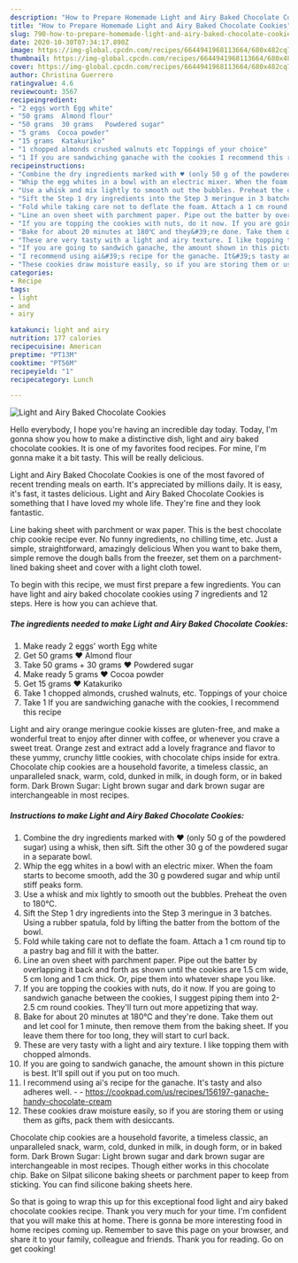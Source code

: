 ```yaml
---
description: "How to Prepare Homemade Light and Airy Baked Chocolate Cookies"
title: "How to Prepare Homemade Light and Airy Baked Chocolate Cookies"
slug: 790-how-to-prepare-homemade-light-and-airy-baked-chocolate-cookies
date: 2020-10-30T07:34:17.890Z
image: https://img-global.cpcdn.com/recipes/6644941968113664/680x482cq70/light-and-airy-baked-chocolate-cookies-recipe-main-photo.jpg
thumbnail: https://img-global.cpcdn.com/recipes/6644941968113664/680x482cq70/light-and-airy-baked-chocolate-cookies-recipe-main-photo.jpg
cover: https://img-global.cpcdn.com/recipes/6644941968113664/680x482cq70/light-and-airy-baked-chocolate-cookies-recipe-main-photo.jpg
author: Christina Guerrero
ratingvalue: 4.6
reviewcount: 3567
recipeingredient:
- "2 eggs worth Egg white"
- "50 grams  Almond flour"
- "50 grams  30 grams   Powdered sugar"
- "5 grams  Cocoa powder"
- "15 grams  Katakuriko"
- "1 chopped almonds crushed walnuts etc Toppings of your choice"
- "1 If you are sandwiching ganache with the cookies I recommend this recipe"
recipeinstructions:
- "Combine the dry ingredients marked with ♥ (only 50 g of the powdered sugar) using a whisk, then sift. Sift the other 30 g of the powdered sugar in a separate bowl."
- "Whip the egg whites in a bowl with an electric mixer. When the foam starts to become smooth, add the 30 g powdered sugar and whip until stiff peaks form."
- "Use a whisk and mix lightly to smooth out the bubbles. Preheat the oven to 180℃."
- "Sift the Step 1 dry ingredients into the Step 3 meringue in 3 batches. Using a rubber spatula, fold by lifting the batter from the bottom of the bowl."
- "Fold while taking care not to deflate the foam. Attach a 1 cm round tip to a pastry bag and fill it with the batter."
- "Line an oven sheet with parchment paper. Pipe out the batter by overlapping it back and forth as shown until the cookies are 1.5 cm wide, 5 cm long and 1 cm thick. Or, pipe them into whatever shape you like."
- "If you are topping the cookies with nuts, do it now. If you are going to sandwich ganache between the cookies, I suggest piping them into 2-2.5 cm round cookies. They&#39;ll turn out more appetizing that way."
- "Bake for about 20 minutes at 180℃ and they&#39;re done. Take them out and let cool for 1 minute, then remove them from the baking sheet. If you leave them there for too long, they will start to curl back."
- "These are very tasty with a light and airy texture. I like topping them with chopped almonds."
- "If you are going to sandwich ganache, the amount shown in this picture is best. It&#39;ll spill out if you put on too much."
- "I recommend using ai&#39;s recipe for the ganache. It&#39;s tasty and also adheres well.  https://cookpad.com/us/recipes/156197-ganache-handy-chocolate-cream"
- "These cookies draw moisture easily, so if you are storing them or using them as gifts, pack them with desiccants."
categories:
- Recipe
tags:
- light
- and
- airy

katakunci: light and airy 
nutrition: 177 calories
recipecuisine: American
preptime: "PT13M"
cooktime: "PT56M"
recipeyield: "1"
recipecategory: Lunch

---
```



![Light and Airy Baked Chocolate Cookies](https://img-global.cpcdn.com/recipes/6644941968113664/680x482cq70/light-and-airy-baked-chocolate-cookies-recipe-main-photo.jpg)

Hello everybody, I hope you're having an incredible day today. Today, I'm gonna show you how to make a distinctive dish, light and airy baked chocolate cookies. It is one of my favorites food recipes. For mine, I'm gonna make it a bit tasty. This will be really delicious.

Light and Airy Baked Chocolate Cookies is one of the most favored of recent trending meals on earth. It's appreciated by millions daily. It is easy, it's fast, it tastes delicious. Light and Airy Baked Chocolate Cookies is something that I have loved my whole life. They're fine and they look fantastic.

Line baking sheet with parchment or wax paper. This is the best chocolate chip cookie recipe ever. No funny ingredients, no chilling time, etc. Just a simple, straightforward, amazingly delicious When you want to bake them, simple remove the dough balls from the freezer, set them on a parchment-lined baking sheet and cover with a light cloth towel.


To begin with this recipe, we must first prepare a few ingredients. You can have light and airy baked chocolate cookies using 7 ingredients and 12 steps. Here is how you can achieve that.

<!--inarticleads1-->

##### The ingredients needed to make Light and Airy Baked Chocolate Cookies:

1. Make ready 2 eggs&#39; worth Egg white
1. Get 50 grams ♥ Almond flour
1. Take 50 grams + 30 grams  ♥ Powdered sugar
1. Make ready 5 grams ♥ Cocoa powder
1. Get 15 grams ♥ Katakuriko
1. Take 1 chopped almonds, crushed walnuts, etc. Toppings of your choice
1. Take 1 If you are sandwiching ganache with the cookies, I recommend this recipe


Light and airy orange meringue cookie kisses are gluten-free, and make a wonderful treat to enjoy after dinner with coffee, or whenever you crave a sweet treat. Orange zest and extract add a lovely fragrance and flavor to these yummy, crunchy little cookies, with chocolate chips inside for extra. Chocolate chip cookies are a household favorite, a timeless classic, an unparalleled snack, warm, cold, dunked in milk, in dough form, or in baked form. Dark Brown Sugar: Light brown sugar and dark brown sugar are interchangeable in most recipes. 

<!--inarticleads2-->

##### Instructions to make Light and Airy Baked Chocolate Cookies:

1. Combine the dry ingredients marked with ♥ (only 50 g of the powdered sugar) using a whisk, then sift. Sift the other 30 g of the powdered sugar in a separate bowl.
1. Whip the egg whites in a bowl with an electric mixer. When the foam starts to become smooth, add the 30 g powdered sugar and whip until stiff peaks form.
1. Use a whisk and mix lightly to smooth out the bubbles. Preheat the oven to 180℃.
1. Sift the Step 1 dry ingredients into the Step 3 meringue in 3 batches. Using a rubber spatula, fold by lifting the batter from the bottom of the bowl.
1. Fold while taking care not to deflate the foam. Attach a 1 cm round tip to a pastry bag and fill it with the batter.
1. Line an oven sheet with parchment paper. Pipe out the batter by overlapping it back and forth as shown until the cookies are 1.5 cm wide, 5 cm long and 1 cm thick. Or, pipe them into whatever shape you like.
1. If you are topping the cookies with nuts, do it now. If you are going to sandwich ganache between the cookies, I suggest piping them into 2-2.5 cm round cookies. They&#39;ll turn out more appetizing that way.
1. Bake for about 20 minutes at 180℃ and they&#39;re done. Take them out and let cool for 1 minute, then remove them from the baking sheet. If you leave them there for too long, they will start to curl back.
1. These are very tasty with a light and airy texture. I like topping them with chopped almonds.
1. If you are going to sandwich ganache, the amount shown in this picture is best. It&#39;ll spill out if you put on too much.
1. I recommend using ai&#39;s recipe for the ganache. It&#39;s tasty and also adheres well. -  - https://cookpad.com/us/recipes/156197-ganache-handy-chocolate-cream
1. These cookies draw moisture easily, so if you are storing them or using them as gifts, pack them with desiccants.


Chocolate chip cookies are a household favorite, a timeless classic, an unparalleled snack, warm, cold, dunked in milk, in dough form, or in baked form. Dark Brown Sugar: Light brown sugar and dark brown sugar are interchangeable in most recipes. Though either works in this chocolate chip. Bake on Silpat silicone baking sheets or parchment paper to keep from sticking. You can find silicone baking sheets here. 

So that is going to wrap this up for this exceptional food light and airy baked chocolate cookies recipe. Thank you very much for your time. I'm confident that you will make this at home. There is gonna be more interesting food in home recipes coming up. Remember to save this page on your browser, and share it to your family, colleague and friends. Thank you for reading. Go on get cooking!
